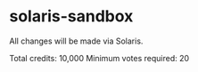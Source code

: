 # solaris-sandbox
All changes will be made via Solaris.

Total credits: 10,000
Minimum votes required: 20
